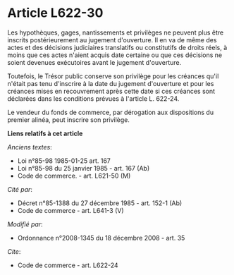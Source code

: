 # Article L622-30

Les hypothèques, gages, nantissements et privilèges ne peuvent plus être inscrits postérieurement au jugement d'ouverture. Il
en va de même des actes et des décisions judiciaires translatifs ou constitutifs de droits réels, à moins que ces actes
n'aient acquis date certaine ou que ces décisions ne soient devenues exécutoires avant le jugement d'ouverture. 

Toutefois, le Trésor public conserve son privilège pour les créances qu'il n'était pas tenu d'inscrire à la date du jugement
d'ouverture et pour les créances mises en recouvrement après cette date si ces créances sont déclarées dans les conditions
prévues à l'article L. 622-24.

Le vendeur du fonds de commerce, par dérogation aux dispositions du premier alinéa, peut inscrire son privilège.

**Liens relatifs à cet article**

_Anciens textes_:

  - Loi n°85-98 1985-01-25 art. 167
  - Loi n°85-98 du 25 janvier 1985 - art. 167 (Ab)
  - Code de commerce. - art. L621-50 (M)

_Cité par_:

  - Décret n°85-1388 du 27 décembre 1985 - art. 152-1 (Ab)
  - Code de commerce - art. L641-3 (V)

_Modifié par_:

  - Ordonnance n°2008-1345 du 18 décembre 2008 - art. 35

_Cite_:

  - Code de commerce - art. L622-24
